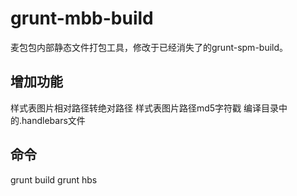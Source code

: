 # grunt-mbb-build

麦包包内部静态文件打包工具，修改于已经消失了的grunt-spm-build。

## 增加功能

  样式表图片相对路径转绝对路径
  样式表图片路径md5字符戳
  编译目录中的.handlebars文件

## 命令

  grunt build
  grunt hbs

